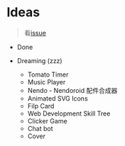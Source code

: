 # Ideas
> 看[issue](https://github.com/calpa/ideas/issues)

* Done

* Dreaming (zzz)
    * Tomato Timer
    * Music Player
    * Nendo - Nendoroid 配件合成器
    * Animated SVG Icons
    * Filp Card
    * Web Development Skill Tree
    * Clicker Game
    * Chat bot
    * Cover
